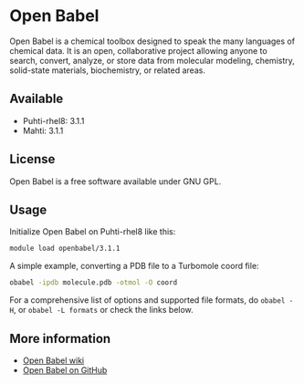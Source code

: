 # Open Babel

Open Babel is a chemical toolbox designed to speak the many languages of chemical
data. It is an open, collaborative project allowing anyone to search, convert,
analyze, or store data from molecular modeling, chemistry, solid-state materials,
biochemistry, or related areas.

## Available

-   Puhti-rhel8: 3.1.1
-   Mahti: 3.1.1

## License

Open Babel is a free software available under GNU GPL.

## Usage

Initialize Open Babel on Puhti-rhel8 like this:

```bash
module load openbabel/3.1.1
```

A simple example, converting a PDB file to a Turbomole coord file:

```bash
obabel -ipdb molecule.pdb -otmol -O coord
```

For a comprehensive list of options and supported file formats, do  `obabel -H`,
or `obabel -L formats` or check the links below.

## More information

-   [Open Babel wiki](http://openbabel.org/wiki/Main_Page)
-   [Open Babel on GitHub](https://github.com/openbabel )
